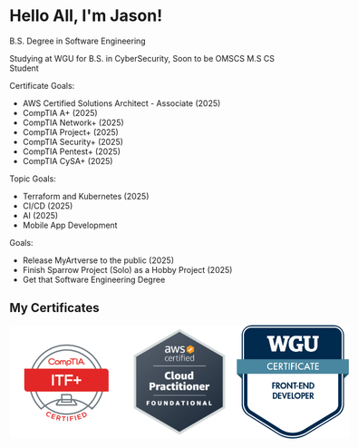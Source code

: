 <!-- 2022-2024 OzzyTheDev, Please Don't Copy -->

# Hello All, I'm Jason!
B.S. Degree in Software Engineering

Studying at WGU for B.S. in CyberSecurity, Soon to be OMSCS M.S CS Student

Certificate Goals:

- AWS Certified Solutions Architect - Associate (2025)
- CompTIA A+ (2025)
- CompTIA Network+ (2025)
- CompTIA Project+ (2025)
- CompTIA Security+ (2025)
- CompTIA Pentest+ (2025)
- CompTIA CySA+ (2025)

Topic Goals:
- Terraform and Kubernetes (2025)
- CI/CD (2025)
- AI (2025)
- Mobile App Development

Goals:
- Release MyArtverse to the public (2025)
- Finish Sparrow Project (Solo) as a Hobby Project (2025)
- Get that Software Engineering Degree

## My Certificates

<div style="display: flex; flex-direction:row;">
  
<img width="200" src="comptiaitf.png" />
<img width="200" src="cloudpractitioner.png" />
<img width="200" src="wgufrontend.png" />
  </div>
